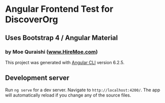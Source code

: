 # Angular Frontend Test for DiscoverOrg
## Uses Bootstrap 4 / Angular Material
### by Moe Quraishi (www.HireMoe.com)

This project was generated with [Angular CLI](https://github.com/angular/angular-cli) version 6.2.5.

## Development server

Run `ng serve` for a dev server. Navigate to `http://localhost:4200/`. The app will automatically reload if you change any of the source files.


